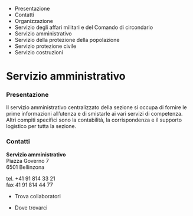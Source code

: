   * Presentazione
  * Contatti
  * Organizzazione
  * Servizio degli affari militari e del Comando di circondario
  * Servizio amministrativo
  * Servizio della protezione della popolazione
  * Servizio protezione civile
  * Servizio costruzioni

#  Servizio amministrativo

###  Presentazione

Il servizio amministrativo centralizzato della sezione si occupa di fornire le
prime informazioni all’utenza e di smistarle ai vari servizi di competenza.
Altri compiti specifici sono la contabilità, la corrispondenza e il supporto
logistico per tutta la sezione.

###  Contatti

**Servizio amministrativo**  
Piazza Governo 7  
6501 Bellinzona

tel. +41 91 814 33 21  
fax 41 91 814 44 77  

  * Trova collaboratori

  * Dove trovarci

